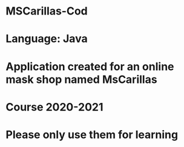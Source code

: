 # MSCarillas-Cod
# Language: Java
# Application created for an online mask shop named MsCarillas
# Course 2020-2021
# Please only use them for learning
